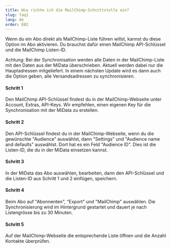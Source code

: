 ```yaml
---
title: Wie richte ich die MailChimp-Schnittstelle ein?
slug: faq1
lang: de
order: E02
---
```


Wenn du ein Abo direkt als MailChimp-Liste führen willst, kannst du diese Option im Abo aktivieren. Du brauchst dafür einen MailChimp API-Schlüssel und die MailChimp Listen-ID.

Achtung: Bei der Synchronisation werden alle Daten in der MailChimp-Liste mit den Daten aus der MiData überschrieben. Aktuell werden dabei nur die Hauptadressen mitgeliefert. In einem nächsten Update wird es dann auch die Option geben, alle Versandsadressen zu synchronisieren.

#### Schritt 1

Den MailChimp API-Schlüssel findest du in der MailChimp-Webseite unter Account, Extras, API-Keys. Wir empfehlen, einen eigenen Key für die Synchronisation mit der MiData zu erstellen.

#### Schritt 2

Den API-Schlüssel findest du in der MailChimp-Webseite, wenn du die gewünschte "Audience" auswählst, dann "Settings" und "﻿Audience name and defaults﻿﻿" auswählst. Dort hat es ein Feld "Audience ID". Dies ist die Listen-ID, die du in der MiData einsetzen kannst.

#### Schritt 3

In der MiData das Abo auswählen, bearbeiten, dann den API-Schlüssel und die Listen-ID aus Schritt 1 und 2 einfügen, speichern.

#### Schritt 4

Beim Abo auf "Abonnenten", "Export" und "MailChimp" auswählen. Die Synchronisierung wird im Hintergrund gestartet und dauert je nach Listengrösse bis zu 30 Minuten.

#### Schritt 5

Auf der MailChimp-Webseite die entsprechende Liste öffnen und die Anzahl Kontakte überprüfen.
